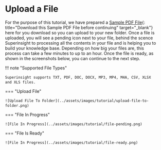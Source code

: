 # Upload a File

For the purpose of this tutorial, we have prepared a [Sample PDF File](../assets/files/tutorial/tutorial.pdf){: title="Download this Sample PDF File before continuing" target="\_blank"} here for you download so you can upload to your new folder. Once a file is uploaded, you will see a pending icon next to your file, behind the scence Superinsight to processing all the contents in your file and is helping you to build your knowledge base. Depending on how big your files are, this process can take a few minutes to up to an hour.
Once the file is ready, as shown in the screenshots below, you can continue to the next step.

!!! note "Supported File Types"

    Superinsight supports TXT, PDF, DOC, DOCX, MP3, MP4, M4A, CSV, XLSX and XLS files.

=== "Upload File"

    ![Upload File To Folder](../assets/images/tutorial/upload-file-to-folder.png)

=== "File In Progress"

    ![File In Progress](../assets/images/tutorial/file-pending.png)

=== "File Is Ready"

    ![File In Progress](../assets/images/tutorial/file-ready.png)
